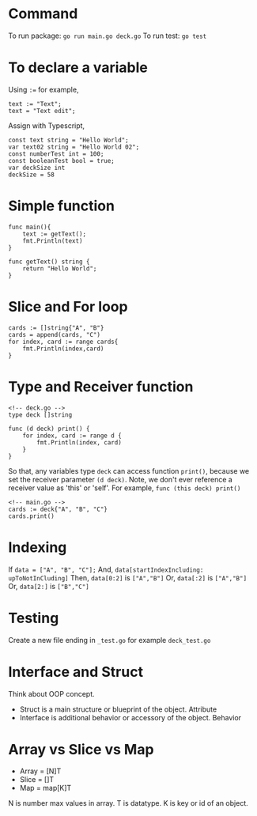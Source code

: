 # Command

To run package: `go run main.go deck.go`
To run test: `go test`

# To declare a variable

Using `:=` for example,

```
text := "Text";
text = "Text edit";
```

Assign with Typescript,

```
const text string = "Hello World";
var text02 string = "Hello World 02";
const numberTest int = 100;
const booleanTest bool = true;
var deckSize int
deckSize = 58
```

# Simple function

```
func main(){
	text := getText();
	fmt.Println(text)
}

func getText() string {
	return "Hello World";
}
```

# Slice and For loop

```
cards := []string{"A", "B"}
cards = append(cards, "C")
for index, card := range cards{
	fmt.Println(index,card)
}
```

# Type and Receiver function

```
<!-- deck.go -->
type deck []string

func (d deck) print() {
	for index, card := range d {
		fmt.Println(index, card)
	}
}
```

So that, any variables type `deck` can access function `print()`, because we set the receiver parameter `(d deck)`.
Note, we don't ever reference a receiver value as 'this' or 'self'. For example, `func (this deck) print()`

```
<!-- main.go -->
cards := deck{"A", "B", "C"}
cards.print()
```

# Indexing

If `data = ["A", "B", "C"];`
And, `data[startIndexIncluding: upToNotInCluding]`
Then, `data[0:2]` is `["A","B"]`
Or, `data[:2]` is `["A","B"]`
Or, `data[2:]` is `["B","C"]`

# Testing

Create a new file ending in `_test.go` for example `deck_test.go`

# Interface and Struct

Think about OOP concept.

- Struct is a main structure or blueprint of the object. Attribute
- Interface is additional behavior or accessory of the object. Behavior

# Array vs Slice vs Map

- Array = [N]T
- Slice = []T
- Map = map[K]T

N is number max values in array.
T is datatype.
K is key or id of an object.
